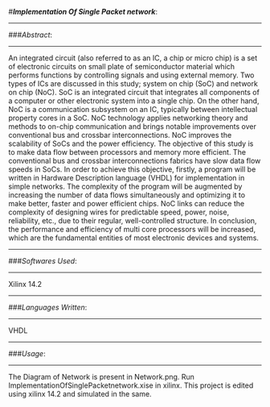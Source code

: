 #***Implementation Of Single Packet network***:

----------
###*Abstract*:

----------


An integrated circuit (also referred to as an IC, a chip or micro chip) is a set of electronic circuits on small plate of 
semiconductor material which performs functions by controlling signals and using external memory. Two types of ICs are 
discussed in this study; system on chip (SoC) and network on chip (NoC). SoC is an integrated circuit that integrates all 
components of a computer or other electronic system into a single chip. On the other hand, NoC is a communication subsystem
on an IC, typically between intellectual property cores in a SoC. NoC technology applies networking theory and methods to 
on-chip communication and brings notable improvements over conventional bus and crossbar interconnections. NoC improves the
scalability of SoCs and the power efficiency. The objective of this study is to make data flow between processors and memory 
more efficient. The conventional bus and crossbar interconnections fabrics have slow data flow speeds in SoCs. In order to 
achieve this objective, firstly, a program will be written in Hardware Description language (VHDL) for implementation 
in simple networks. The complexity of the program will be augmented by increasing the number of data flows simultaneously and 
optimizing it to make better, faster and power efficient chips. NoC links can reduce the complexity of designing wires for
predictable speed, power, noise, reliability, etc., due to their regular, well-controlled structure. In conclusion, the 
performance and efficiency of multi core processors will be increased, which are the fundamental entities of most electronic
devices and systems.

-------------
###*Softwares Used*:

-------------

Xilinx 14.2

-------------
###*Languages Written*:

-------------

VHDL

-------------
###*Usage*:

-------------
The Diagram of Network is present in Network.png.
Run ImplementationOfSinglePacketnetwork.xise in xilinx.
This project is edited using xilinx 14.2 and simulated in the same.



